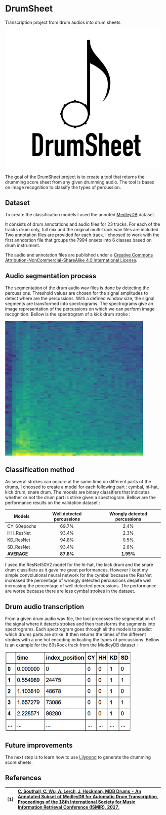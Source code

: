 # DrumSheet
Transcription project from drum audios into drum sheets.

![logo](https://github.com/MLecardonnel/DrumSheet/blob/main/reports/figures/DrumSheet.png?raw=true)

The goal of the DrumSheet project is to create a tool that returns the drumming score sheet from any given drumming audio. The tool is based on image recognition to classify the types of percussion.

## Dataset

To create the classification models I used the annoted [MedleyDB](http://medleydb.weebly.com/) dataset. 

It consists of drum annotations and audio files for 23 tracks. For each of the tracks drum only, full mix and the original multi-track wav files are included. Two annotation files are provided for each track. I choosed to work with the first annotation file that groups the 7994 onsets into 6 classes based on drum instrument.

The audio and annotation files are published under a [Creative Commons Attribution-NonCommercial-ShareAlike 4.0 International License](https://creativecommons.org/licenses/by-nc-sa/4.0/).

## Audio segmentation process

The segmentation of the drum audio wav files is done by detecting the percussions. Threshold values are chosen for the signal amplitudes to detect where are the percussions. With a defined window size, the signal segments are transformed into spectrograms. The spectrograms give an image representation of the percussions on which we can perform image recognition. Bellow is the spectrogram of a kick drum stroke :

![logo](https://github.com/MLecardonnel/DrumSheet/blob/main/reports/figures/KD_0_MusicDelta_80sRock.png?raw=true)

## Classification method

As several strokes can occure at the same time on different parts of the drums, I choosed to create a model for each following part : cymbal, hi-hat, kick drum, snare drum. The models are binary classifiers that indicates whether or not the drum part is strike given a spectrogram. Bellow are the performance results on the validation dataset : 

|Models       | Well detected percussions | Wrongly detected percussions |
| ----------- |:-------------------------:|:----------------------------:|
|CY_60epochs  | 69.7%                     | 2.4%                         |
|HH_ResNet    | 93.4%                     | 2.3%                         |
|KD_ResNet    | 94.8%                     | 0.5%                         |
|SD_ResNet    | 93.4%                     | 2.6%                         |
|**AVERAGE**  | **87.8%**                 | **1.95%**                    |

I used the ResNet50V2 model for the hi-hat, the kick drum and the snare drum classifiers as it gave me great performances. However I kept my simple convolutional neural network for the cymbal because the ResNet increased the percentage of wrongly detected percussions despite well increasing the percentage of well detected percussions. The performance are worse because there are less cymbal strokes in the dataset.

## Drum audio transcription

From a given drum audio wav file, the tool processes the segmentation of the signal where it detects strokes and then transforms the segments into spectrograms. Each spectrogram goes through all the models to predict which drums parts are strike. It then returns the times of the different strokes with a one hot encoding indicating the types of percussions. Bellow is an example for the 80sRock track from the MedleyDB dataset :

![transcription](https://github.com/MLecardonnel/DrumSheet/blob/main/reports/figures/transcription.PNG?raw=true)

## Future improvements

The next step is to learn how to use [Lilypond](http://lilypond.org/) to generate the drumming score sheets.

## References

| **[1]** |                  **[C. Southall, C. Wu, A. Lerch, J. Hockman, MDB Drums - An Annotated Subset of MedleyDB for Automatic Drum Transcription, Proceedings of the 18th International Society for Music Information Retrieval Conference (ISMIR), 2017.](https://carlsouthall.files.wordpress.com/2017/12/ismir2017mdbdrums.pdf)**|
| :---- | :--- |